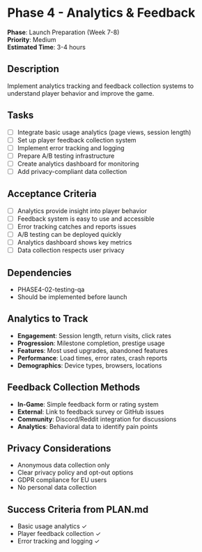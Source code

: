 # Phase 4 - Analytics & Feedback

**Phase**: Launch Preparation (Week 7-8)  
**Priority**: Medium  
**Estimated Time**: 3-4 hours  

## Description
Implement analytics tracking and feedback collection systems to understand player behavior and improve the game.

## Tasks
- [ ] Integrate basic usage analytics (page views, session length)
- [ ] Set up player feedback collection system
- [ ] Implement error tracking and logging
- [ ] Prepare A/B testing infrastructure
- [ ] Create analytics dashboard for monitoring
- [ ] Add privacy-compliant data collection

## Acceptance Criteria
- [ ] Analytics provide insight into player behavior
- [ ] Feedback system is easy to use and accessible
- [ ] Error tracking catches and reports issues
- [ ] A/B testing can be deployed quickly
- [ ] Analytics dashboard shows key metrics
- [ ] Data collection respects user privacy

## Dependencies
- PHASE4-02-testing-qa
- Should be implemented before launch

## Analytics to Track
- **Engagement**: Session length, return visits, click rates
- **Progression**: Milestone completion, prestige usage
- **Features**: Most used upgrades, abandoned features
- **Performance**: Load times, error rates, crash reports
- **Demographics**: Device types, browsers, locations

## Feedback Collection Methods
- **In-Game**: Simple feedback form or rating system
- **External**: Link to feedback survey or GitHub issues
- **Community**: Discord/Reddit integration for discussions
- **Analytics**: Behavioral data to identify pain points

## Privacy Considerations
- Anonymous data collection only
- Clear privacy policy and opt-out options
- GDPR compliance for EU users
- No personal data collection

## Success Criteria from PLAN.md
- Basic usage analytics ✓
- Player feedback collection ✓
- Error tracking and logging ✓